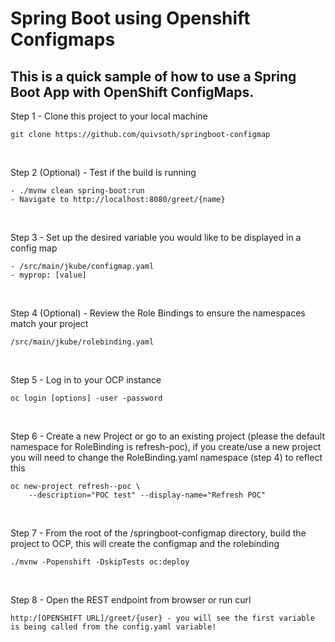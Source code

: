 # Spring Boot using Openshift Configmaps

## This is a quick sample of how to use a Spring Boot App with OpenShift ConfigMaps.

Step 1 - Clone this project to your local machine
```
git clone https://github.com/quivsoth/springboot-configmap
```
<br/>

Step 2 (Optional) - Test if the build is running
```
- ./mvnw clean spring-boot:run
- Navigate to http://localhost:8080/greet/{name}
```
<br/>

Step 3 - Set up the desired variable you would like to be displayed in a config map
```
- /src/main/jkube/configmap.yaml
- myprop: [value]
```
<br/>

Step 4 (Optional) - Review the Role Bindings to ensure the namespaces match your project
```
/src/main/jkube/rolebinding.yaml
```
<br/>

Step 5 - Log in to your OCP instance
```
oc login [options] -user -password
```
<br/>

Step 6 - Create a new Project or go to an existing project (please the default namespace for RoleBinding is refresh-poc), if you create/use a new project you will need to change the RoleBinding.yaml namespace (step 4) to reflect this
```
oc new-project refresh--poc \
    --description="POC test" --display-name="Refresh POC"
```
<br/>

Step 7 - From the root of the /springboot-configmap directory, build the project to OCP, this will create the configmap and the rolebinding
```
./mvnw -Popenshift -DskipTests oc:deploy
```
<br/>

Step 8 - Open the REST endpoint from browser or run curl
```
http:/[OPENSHIFT URL]/greet/{user} - you will see the first variable is being called from the config.yaml variable!
```
